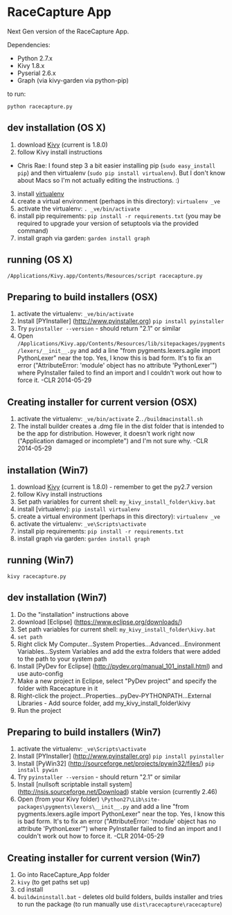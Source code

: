 RaceCapture App
===============

Next Gen version of the RaceCapture App.

Dependencies:
* Python 2.7.x
* Kivy 1.8.x
* Pyserial 2.6.x
* Graph (via kivy-garden via python-pip)

to run:

    python racecapture.py

## dev installation (OS X)

1. download [Kivy](http://kivy.org/#download) (current is 1.8.0)
2. follow Kivy install instructions
- Chris Rae: I found step 3 a bit easier installing pip (`sudo easy_install pip`) and then virtualenv (`sudo pip install virtualenv`). But I don't know about Macs so I'm not actually editing the instructions. :)
3. install [virtualenv](http://www.virtualenv.org)
4. create a virtual environment (perhaps in this directory): `virtualenv _ve`
5. activate the virtualenv: `. _ve/bin/activate`
6. install pip requirements: `pip install -r requirements.txt` (you may be required to upgrade your version of setuptools via the provided command)
7. install graph via garden: `garden install graph`

## running (OS X)

    /Applications/Kivy.app/Contents/Resources/script racecapture.py

## Preparing to build installers (OSX)

1. activate the virtualenv: `_ve/bin/activate`
2. Install [PYInstaller] (http://www.pyinstaller.org) `pip install pyinstaller`
3. Try `pyinstaller --version` - should return "2.1" or similar
4. Open `/Applications/Kivy.app/Contents/Resources/lib/sitepackages/pygments/lexers/__init__.py` and add a line "from pygments.lexers.agile import PythonLexer" near the top. Yes, I know this is bad form. It's to fix an error ("AttributeError: 'module' object has no attribute 'PythonLexer'") where PyInstaller failed to find an import and I couldn't work out how to force it. -CLR 2014-05-29

## Creating installer for current version (OSX)

1. activate the virtualenv: `_ve/bin/activate`
2.`./buildmacinstall.sh`
3. The install builder creates a .dmg file in the dist folder that is intended to be the app for distribution. However, it doesn't work right now ("Application damaged or incomplete") and I'm not sure why. -CLR 2014-05-29

## installation (Win7)

1. download [Kivy](http://kivy.org/#download) (current is 1.8.0) - remember to get the py2.7 version
2. follow Kivy install instructions
3. Set path variables for current shell: `my_kivy_install_folder\kivy.bat`
4. install [virtualenv]: `pip install virtualenv`
5. create a virtual environment (perhaps in this directory): `virtualenv _ve`
6. activate the virtualenv: `_ve\Scripts\activate`
7. install pip requirements: `pip install -r requirements.txt`
8. install graph via garden: `garden install graph`

## running (Win7)

    kivy racecapture.py

## dev installation (Win7)

1. Do the "installation" instructions above
2. download [Eclipse] (https://www.eclipse.org/downloads/)
3. Set path variables for current shell: `my_kivy_install_folder\kivy.bat`
4. `set path`
5. Right click My Computer...System Properties...Advanced...Environment Variables...System Variables and add the extra folders that were added to the path to your system path
6. Install [PyDev for Eclipse] (http://pydev.org/manual_101_install.html) and use auto-config
7. Make a new project in Eclipse, select "PyDev project" and specify the folder with Racecapture in it
8. Right-click the project...Properties...pyDev-PYTHONPATH...External Libraries - Add source folder, add my_kivy_install_folder\kivy
9. Run the project

## Preparing to build installers (Win7)

1. activate the virtualenv: `_ve\Scripts\activate`
2. Install [PYInstaller] (http://www.pyinstaller.org) `pip install pyinstaller`
3. Install [PyWin32] (http://sourceforge.net/projects/pywin32/files/) `pip install pywin`
4. Try `pyinstaller --version` - should return "2.1" or similar
5. Install [nullsoft scriptable install system] (http://nsis.sourceforge.net/Download) stable version (currently 2.46)
6. Open (from your Kivy folder) `\Python27\Lib\site-packages\pygments\lexers\__init__.py` and add a line "from pygments.lexers.agile import PythonLexer" near the top. Yes, I know this is bad form. It's to fix an error ("AttributeError: 'module' object has no attribute 'PythonLexer'") where PyInstaller failed to find an import and I couldn't work out how to force it. -CLR 2014-05-29

## Creating installer for current version (Win7)

1. Go into RaceCapture_App folder
2. `kivy` (to get paths set up)
3. cd install
4. `buildwininstall.bat` - deletes old build folders, builds installer and tries to run the package (to run manually use `dist\racecapture\racecapture`)
